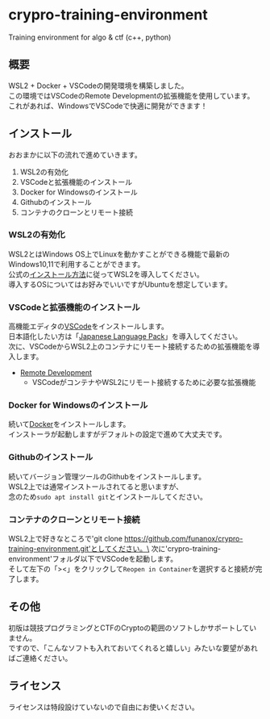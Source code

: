 # crypro-training-environment
Training environment for algo & ctf (c++, python)

## 概要
WSL2 + Docker + VSCodeの開発環境を構築しました。\
この環境ではVSCodeのRemote Developmentの拡張機能を使用しています。\
これがあれば、WindowsでVSCodeで快適に開発ができます！

## インストール
おおまかに以下の流れで進めていきます。
1. WSL2の有効化
2. VSCodeと拡張機能のインストール
3. Docker for Windowsのインストール
4. Githubのインストール
5. コンテナのクローンとリモート接続

### WSL2の有効化
WSL2とはWindows OS上でLinuxを動かすことができる機能で最新のWindows10,11で利用することができます。\
公式の[インストール方法](https://docs.microsoft.com/ja-jp/windows/wsl/install)に従ってWSL2を導入してください。\
導入するOSについてはお好みでいいですがUbuntuを想定しています。

### VSCodeと拡張機能のインストール
高機能エディタの[VSCode](https://azure.microsoft.com/ja-jp/products/visual-studio-code/)をインストールします。 \
日本語化したい方は「[Japanese Language Pack](https://marketplace.visualstudio.com/items?itemName=MS-CEINTL.vscode-language-pack-ja)」を導入してください。 \
次に、VSCodeからWSL2上のコンテナにリモート接続するための拡張機能を導入します。
- [Remote Development](https://marketplace.visualstudio.com/items?itemName=ms-vscode-remote.vscode-remote-extensionpack)
  - VSCodeがコンテナやWSL2にリモート接続するために必要な拡張機能

### Docker for Windowsのインストール
続いて[Docker](https://www.docker.com/products/docker-desktop/)をインストールします。 \
インストーラが起動しますがデフォルトの設定で進めて大丈夫です。

### Githubのインストール
続いてバージョン管理ツールのGithubをインストールします。\
WSL2上では通常インストールされてると思いますが、\
念のため`sudo apt install git`とインストールしてください。

### コンテナのクローンとリモート接続
WSL2上で好きなところで'git clone https://github.com/funanox/crypro-training-environment.git'としてください。\
次に'crypro-training-environment'フォルダ以下でVSCodeを起動します。\
そして左下の「><」をクリックして`Reopen in Container`を選択すると接続が完了します。

## その他
初版は競技プログラミングとCTFのCryptoの範囲のソフトしかサポートしていません。\
ですので、「こんなソフトも入れておいてくれると嬉しい」みたいな要望があればご連絡ください。

## ライセンス
ライセンスは特段設けていないので自由にお使いください。
